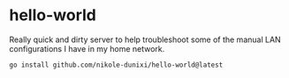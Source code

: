 # hello-world

Really quick and dirty server to help troubleshoot some of the manual
LAN configurations I have in my home network.

```
go install github.com/nikole-dunixi/hello-world@latest
```